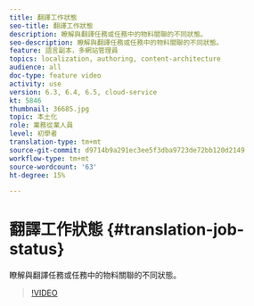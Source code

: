 ```yaml
---
title: 翻譯工作狀態
seo-title: 翻譯工作狀態
description: 瞭解與翻譯任務或任務中的物料關聯的不同狀態。
seo-description: 瞭解與翻譯任務或任務中的物料關聯的不同狀態。
feature: 語言副本，多網站管理員
topics: localization, authoring, content-architecture
audience: all
doc-type: feature video
activity: use
version: 6.3, 6.4, 6.5, cloud-service
kt: 5846
thumbnail: 36685.jpg
topic: 本土化
role: 業務從業人員
level: 初學者
translation-type: tm+mt
source-git-commit: d9714b9a291ec3ee5f3dba9723de72bb120d2149
workflow-type: tm+mt
source-wordcount: '63'
ht-degree: 15%

---
```



# 翻譯工作狀態 {#translation-job-status}

瞭解與翻譯任務或任務中的物料關聯的不同狀態。

>[!VIDEO](https://video.tv.adobe.com/v/36685?quality=12&learn=on)
